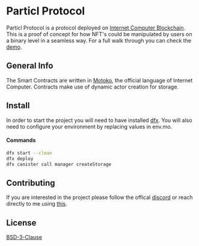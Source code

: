 # Particl Protocol

Particl Protocol is a protocol deployed on [Internet Computer Blockchain](https://internetcomputer.org/). This is a proof of concept for how NFT's could be manipulated by users on a binary level in a seamless way. For a full walk through you can check the [demo](https://www.youtube.com/watch?v=7TbfGFpjTSk).

## General Info

The Smart Contracts are written in [Motoko](https://github.com/dfinity/motoko), the official language of Internet Computer. Contracts make use of dynamic actor creation for storage.

## Install

In order to start the project you will need to have installed [dfx](https://internetcomputer.org/docs/current/developer-docs/quickstart/hello10mins#dfx). You will also need to configure your environment by replacing values in env.mo.

#### Commands

```bash
dfx start --clean
dfx deploy
dfx canister call manager createStorage
```

## Contributing

If you are interested in the project please follow the offical [discord](https://discord.gg/5GZYmJjG) or reach directly to me using [this](https://cristianbuta.eth.limo/).

## License

[BSD-3-Clause](https://opensource.org/licenses/BSD-3-Clause)
